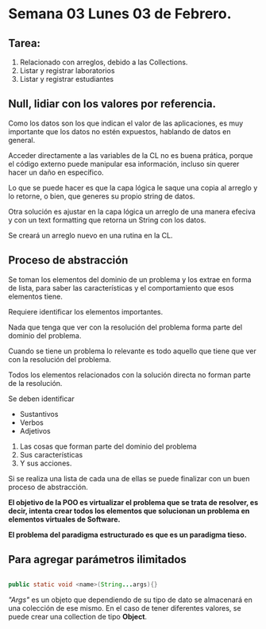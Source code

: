 # Semana 03 Lunes 03 de Febrero. 

## Tarea:

1. Relacionado con arreglos, debido a las Collections.
2. Listar y registrar laboratorios
3. Listar y registrar estudiantes

## Null, lidiar con los valores por referencia.

Como los datos son los que indican el valor de las aplicaciones, es muy importante que los datos no estén expuestos,
hablando de datos en general.

Acceder directamente a las variables de la CL no es buena prática, porque el código externo puede manipular esa información,
incluso sin querer hacer un daño en específico.

Lo que se puede hacer es que la capa lógica le saque una copia al arreglo y lo retorne, o bien, que generes su propio string de datos.

Otra solución es ajustar en la capa lógica un arreglo de una manera efeciva y con un text formatting que retorna un String con los datos.

Se creará un arreglo nuevo en una rutina en la CL.

## Proceso de abstracción

Se toman los elementos del dominio de un problema y los extrae en forma de lista, para saber las características y el comportamiento que esos
elementos tiene.

Requiere identificar los elementos importantes.  

Nada que tenga que ver con la resolución del problema forma parte del dominio del problema.

Cuando se tiene un problema lo relevante es todo aquello que tiene que ver con la resolución del problema.

Todos los elementos relacionados con la solución directa no forman parte de la resolución.

Se deben identificar

* Sustantivos
* Verbos
* Adjetivos

1. Las cosas que forman parte del dominio del problema
2. Sus características
3. Y sus acciones.

Si se realiza una lista de cada una de ellas se puede finalizar con un buen proceso de abstracción.

**El objetivo de la POO es virtualizar el problema que se trata de resolver, es decir, intenta crear todos los elementos que solucionan un problema en elementos virtuales de Software.**

**El problema del paradigma estructurado es que es un paradigma tieso.**


## Para agregar parámetros ilimitados

```java

public static void <name>(String...args){}

```

*"Args"* es un objeto que dependiendo de su tipo de dato se almacenará en una colección de ese mismo. En el caso de tener diferentes valores,
se puede crear una collection de tipo **Object**.
